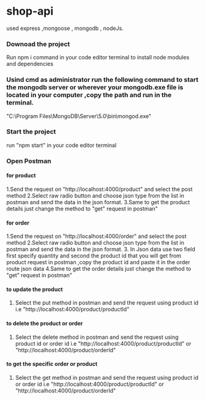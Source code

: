 # shop-api
used express ,mongoose , mongodb , nodeJs.
### Downoad the project
Run npm i command in your code editor terminal to install node modules and dependencies
### Usind cmd as administrator run the following command to start the mongodb server or wherever your mongodb.exe file is located in your computer ,copy the path and run in the terminal.
"C:\Program Files\MongoDB\Server\5.0\bin\mongod.exe"
### Start the project
run "npm start" in your code editor terminal
### Open Postman
#### for product
1.Send the request on "http://localhost:4000/product" and select the post method
2.Select raw radio button and choose json type from the list in postman and send the data in the json format.
3.Same to get the product details just change the method to "get" request in postman"
#### for order
1.Send the request on "http://localhost:4000/order" and select the post method
2.Select raw radio button and choose json type from the list in postman and send the data in the json format.
3. In Json data use two field first specify quantity and second the product id that you will get from product request in postman ,copy the product id and paste it in the order route json data
4.Same to get the order details just change the method to "get" request in postman"
#### to update the product
1. Select the put method in postman and send the request using product id i.e "http://localhost:4000/product/productId"
#### to delete the product or order
1. Select the delete method in postman and send the request using product id or order id i.e "http://localhost:4000/product/productId" or "http://localhost:4000/product/orderId"
#### to get the specific order or product
1. Select the get method in postman and send the request using product id or order id i.e "http://localhost:4000/product/productId" or "http://localhost:4000/product/orderId"

